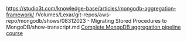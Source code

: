 https://studio3t.com/knowledge-base/articles/mongodb-aggregation-framework/
/Volumes/Lexar/git-repos/aws-repo/mongodb/shows/08312023 - Migrating Stored Procedures to MongoDB/show-transcript.md
[Complete MongoDB aggregation pipeline course](https://www.youtube.com/watch?v=vx1C8EyTa7Y)